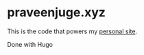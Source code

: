 # praveenjuge.xyz

This is the code that powers my [personal site](https://www.praveenjuge.xyz/).

Done with Hugo
